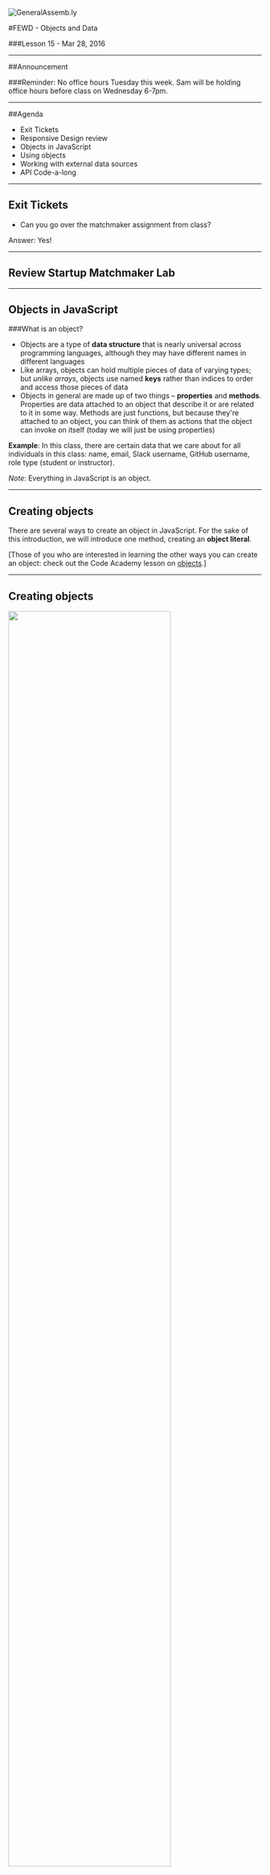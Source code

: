 ![GeneralAssemb.ly](../../img/icons/FEWD_Logo.png)

#FEWD - Objects and Data

###Lesson 15 - Mar 28, 2016


---


##Announcement

###Reminder: No office hours Tuesday this week. Sam will be holding office hours before class on Wednesday 6-7pm.  

---


##Agenda

*	Exit Tickets
*	Responsive Design review
*	Objects in JavaScript
*	Using objects 
*	Working with external data sources
*	API Code-a-long


---

## Exit Tickets 

*	Can you go over the matchmaker assignment from class?

Answer: Yes!

---
## Review Startup Matchmaker Lab



---
## Objects in JavaScript

###What is an object?
* Objects are a type of **data structure** that is nearly universal across programming languages, although they may have different names in different languages
* Like arrays, objects can hold multiple pieces of data of varying types; but *unlike arrays*, objects use named **keys** rather than indices to order and access those pieces of data
* Objects in general are made up of two things – **properties** and **methods**. Properties are data attached to an object that describe it or are related to it in some way. Methods are just functions, but because they're attached to an object, you can think of them as actions that the object can invoke on itself (today we will just be using properties)

**Example**: In this class, there are certain data that we care about for all individuals in this class: name, email, Slack username, GitHub username, role type (student or instructor).

*Note*: Everything in JavaScript is an object.

---
## Creating objects 

There are several ways to create an object in JavaScript.  For the sake of this introduction, we will introduce one method, creating an **object literal**.

[Those of you who are interested in learning the other ways you can create an object: check out the Code Academy lesson on <a href="https://www.codecademy.com/courses/spencer-sandbox/0/1">objects</a>.]

---
## Creating objects 

<img src="img/object1.png" style="width: 80%;" />

The object above has five properties: `name`, `github`, `slack`, `email`, and `role`.

Note: We could have just created the object, but of course part of the purpose of an object is to be able to refer to it later -- this is why we assign the object to a variable (in this case named `emma`).

---
## Using objects - accessing values

<img src="img/object2.png" style="width: 80%;" />


---
## Using objects - editing values

<img src="img/object3.png" style="width: 80%;" />

[Note: the above is very similar to how we have been reassigning values for *variables*.]

---
## Using objects with the DOM

![GeneralAssemb.ly](../../img/icons/code_along.png)

---

## Using objects - looping through an array of objects

![GeneralAssemb.ly](../../img/icons/code_along.png)


---
## Better sources for data: APIs

We've just seen that the combination of objects and arrays can be rather powerful, allowing us to manipulate and display many objects with data at once.

But, you may have noticed that we were working with our own data, which had to be typed out by hand (this is often called *hardcoding* your data).  In the real world, we'd want to connect to a service that can handle the data part for us.

This is where an API comes along.

---
## What is an API?

###API = Application Program Interface

An API is a set of code and data that allows you to interact with another program/service, often with the intenton of allowing you to incorporate aspects of the program/service within your own app.

For example, Instagram is a service that allows users to upload images and view/interact with the images of others.  The Instagram API contains a set of protocols that allow you to use this data within your own app.

Caveat: many APIs are intended to be used from the server side of an application because of security reasons.  While using these kinds of APIs falls outside of the scope of what we can cover in our front-end class, we will use APIs that are intended for *client-side* consumption.


---
## Consuming an API

We will need:

*	A URL that will allow us to fetch data
*	jQuery's `$.get()` method

---



## API Codealong: Movies

![GeneralAssemb.ly](../../img/icons/code_along.png)

We will use the <a href="http://www.omdbapi.com/">OMDb API</a> to fetch the top 10 results for a given term.

The search URL we will use is: `http://www.omdbapi.com/?s=`

Let's try it out in our browsers first.

---
##Resources

*	<a href="https://www.codecademy.com/courses/spencer-sandbox/0/1">Code Academy Intro to Objects</a>
- [Objects in Javascript](https://developer.mozilla.org/en-US/docs/Web/JavaScript/Guide/Working_with_Objects)

---


##Exit Tickets - Lesson #15, Topic: Objects and Data

###Please fill out the <a href="https://docs.google.com/forms/d/1Iw2zghHfGgeM1p1G16F6kLi7KViv28tG3HVNnoM3PAc/viewform">exit ticket</a> before you leave